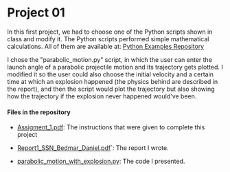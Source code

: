 # Project 01

In this first project, we had to choose one of the Python scripts shown in class and modify it. The Python scripts performed simple mathematical calculations. All of them are available at: [Python Examples Repository](https://github.com/jfaraudo/Python_examples)

I chose the "parabolic_motion.py" script, in which the user can enter the launch angle of a parabolic projectile motion and its trajectory gets plotted. I modified it so the user could also choose the initial velocity and a certain time at which an explosion happened (the physics behind are described in the report), and then the script would plot the trajectory but also showing how the trajectory if the explosion never happened would've been.

#### Files in the repository
- [Assigment_1.pdf](Assigment_1.pdf): The instructions that were given to complete this project

- [Report1_SSN_Bedmar_Daniel.pdf](Report1_SSN_Bedmar_Daniel.pdf)`: The report I wrote.

- [parabolic_motion_with_explosion.py](parabolic_motion_with_explosion.py): The code I presented.
